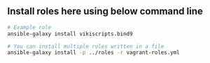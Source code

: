 ## Install roles here using below command line

```bash
# Example role
ansible-galaxy install vikiscripts.bind9
```

```bash
# You can install multiple roles written in a file
ansible-galaxy install -p ../roles -r vagrant-roles.yml
```

